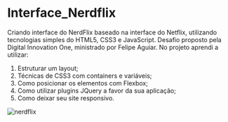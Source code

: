 # Interface_Nerdflix

Criando interface do NerdFlix baseado na interface do Netflix, utilizando tecnologias simples do HTML5, CSS3 e JavaScript. Desafio proposto pela Digital Innovation One, ministrado por Felipe Aguiar.
No projeto aprendi a utilizar:

1. Estruturar um layout;
2. Técnicas de CSS3 com containers e variáveis;
3. Como posicionar os elementos com Flexbox;
4. Como utilizar plugins JQuery a favor da sua aplicação;
5. Como deixar seu site responsivo.

![nerdflix](https://user-images.githubusercontent.com/85584745/175066321-dff6347d-37e1-4879-93ca-2f3ac0a31427.gif)
